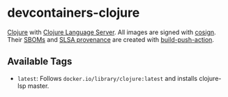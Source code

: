 # devcontainers-clojure

[Clojure](https://clojure.org/) with [Clojure Language Server](https://github.com/clojure-lsp/clojure-lsp). All images
are signed with [cosign](https://github.com/sigstore/cosign). Their [SBOMs](https://ntia.gov/page/software-bill-materials)
and [SLSA provenance](https://slsa.dev/provenance/) are created with [build-push-action](https://github.com/docker/build-push-action).

## Available Tags

- `latest`: Follows `docker.io/library/clojure:latest` and installs clojure-lsp master.

